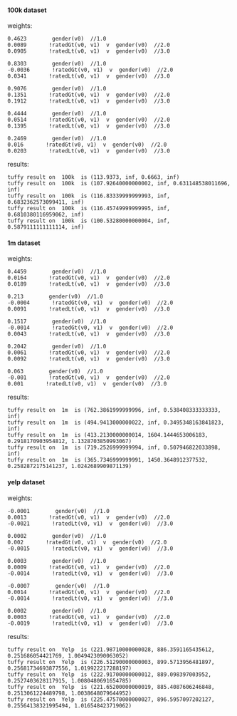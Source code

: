 #### 100k dataset

weights:

    0.4623        gender(v0)  //1.0
    0.0089       !ratedGt(v0, v1)  v  gender(v0)  //2.0
    0.0905       !ratedLt(v0, v1)  v  gender(v0)  //3.0
    
    0.8303        gender(v0)  //1.0
    -0.0036       !ratedGt(v0, v1)  v  gender(v0)  //2.0
    0.0341       !ratedLt(v0, v1)  v  gender(v0)  //3.0
    
    0.9076        gender(v0)  //1.0
    0.1351       !ratedGt(v0, v1)  v  gender(v0)  //2.0
    0.1912       !ratedLt(v0, v1)  v  gender(v0)  //3.0

    0.4444        gender(v0)  //1.0
    0.0514       !ratedGt(v0, v1)  v  gender(v0)  //2.0
    0.1395       !ratedLt(v0, v1)  v  gender(v0)  //3.0
    
    0.2469        gender(v0)  //1.0
    0.016       !ratedGt(v0, v1)  v  gender(v0)  //2.0
    0.0203       !ratedLt(v0, v1)  v  gender(v0)  //3.0


results:

    tuffy result on  100k  is (113.9373, inf, 0.6663, inf)
    tuffy result on  100k  is (107.92640000000002, inf, 0.631148538011696, inf)
    tuffy result on  100k  is (116.83339999999993, inf, 0.6832362573099411, inf)
    tuffy result on  100k  is (116.45749999999995, inf, 0.6810380116959062, inf)
    tuffy result on  100k  is (100.53280000000004, inf, 0.5879111111111114, inf)


#### 1m dataset

weights:

    0.4459        gender(v0)  //1.0
    0.0164       !ratedGt(v0, v1)  v  gender(v0)  //2.0
    0.0189       !ratedLt(v0, v1)  v  gender(v0)  //3.0

    0.213        gender(v0)  //1.0
    -0.0004       !ratedGt(v0, v1)  v  gender(v0)  //2.0
    0.0091       !ratedLt(v0, v1)  v  gender(v0)  //3.0

    0.1517        gender(v0)  //1.0
    -0.0014       !ratedGt(v0, v1)  v  gender(v0)  //2.0
    0.0043       !ratedLt(v0, v1)  v  gender(v0)  //3.0

    0.2042        gender(v0)  //1.0
    0.0061       !ratedGt(v0, v1)  v  gender(v0)  //2.0
    0.0092       !ratedLt(v0, v1)  v  gender(v0)  //3.0
    
    0.063        gender(v0)  //1.0
    -0.001       !ratedGt(v0, v1)  v  gender(v0)  //2.0
    0.001       !ratedLt(v0, v1)  v  gender(v0)  //3.0


results:

    tuffy result on  1m  is (762.3861999999996, inf, 0.538408333333333, inf)
    tuffy result on  1m  is (494.9413000000022, inf, 0.3495348163841823, inf)
    tuffy result on  1m  is (413.2130000000014, 1604.1444653006183, 0.2918170903954812, 1.1328703850993067)
    tuffy result on  1m  is (719.2526999999994, inf, 0.507946822033898, inf)
    tuffy result on  1m  is (365.7346999999991, 1450.3648912377532, 0.2582872175141237, 1.0242689909871139)


#### yelp dataset 

weights:
    
    -0.0001        gender(v0)  //1.0
    0.0013       !ratedGt(v0, v1)  v  gender(v0)  //2.0
    -0.0021       !ratedLt(v0, v1)  v  gender(v0)  //3.0
    
    0.0002        gender(v0)  //1.0
    0.002       !ratedGt(v0, v1)  v  gender(v0)  //2.0
    -0.0015       !ratedLt(v0, v1)  v  gender(v0)  //3.0
    
    0.0003        gender(v0)  //1.0
    0.0009       !ratedGt(v0, v1)  v  gender(v0)  //2.0
    -0.0014       !ratedLt(v0, v1)  v  gender(v0)  //3.0
    
    -0.0007        gender(v0)  //1.0
    0.0014       !ratedGt(v0, v1)  v  gender(v0)  //2.0
    -0.0014       !ratedLt(v0, v1)  v  gender(v0)  //3.0
    
    0.0002        gender(v0)  //1.0
    0.0003       !ratedGt(v0, v1)  v  gender(v0)  //2.0
    -0.0019       !ratedLt(v0, v1)  v  gender(v0)  //3.0
    
results:
    
    tuffy result on  Yelp  is (221.98710000000028, 886.3591165435612, 0.251686054421769, 1.0049423090063052)
    tuffy result on  Yelp  is (226.51290000000003, 899.5713956481897, 0.25681734693877556, 1.019922217288197)
    tuffy result on  Yelp  is (222.91700000000012, 889.098397003952, 0.2527403628117915, 1.0080480691654785)
    tuffy result on  Yelp  is (221.65200000000019, 885.4087606246848, 0.2513061224489798, 1.0038648079644952)
    tuffy result on  Yelp  is (225.47570000000027, 896.5957097202127, 0.25564138321995494, 1.016548423719062)









